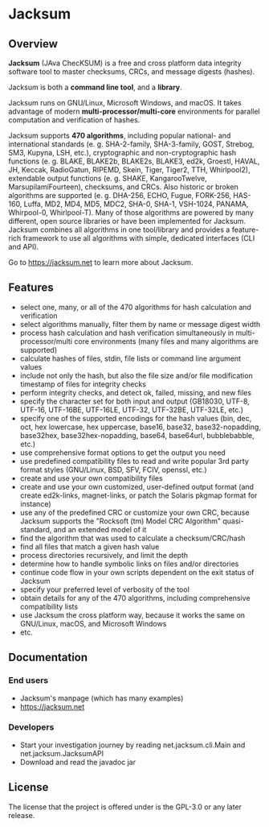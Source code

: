 # Jacksum

## Overview

**Jacksum** (JAva ChecKSUM) is a free and cross platform data integrity
software tool to master checksums, CRCs, and message digests (hashes).

Jacksum is both a **command line tool**, and a **library**.

Jacksum runs on GNU/Linux, Microsoft Windows, and macOS. It takes advantage of modern **multi-processor/multi-core** environments for parallel computation and verification of hashes.

Jacksum supports **470 algorithms**, including
popular national- and international standards (e. g. SHA-2-family, SHA-3-family, GOST, Strebog, SM3, Kupyna, LSH, etc.),
cryptographic and non-cryptographic hash functions (e. g. BLAKE, BLAKE2b, BLAKE2s, BLAKE3, ed2k, Groestl, HAVAL, JH, Keccak, RadioGatun, RIPEMD, Skein, Tiger, Tiger2, TTH, Whirlpool2),
extendable output functions (e. g. SHAKE, KangarooTwelve, MarsupilamiFourteen),
checksums, and CRCs.
Also historic or broken algorithms are supported (e. g. DHA-256, ECHO, Fugue, FORK-256, HAS-160,
Luffa, MD2, MD4, MD5, MDC2, SHA-0, SHA-1, VSH-1024, PANAMA, Whirpool-0, Whirlpool-T).
Many of those algorithms are powered by many different, open source libraries or have been implemented for Jacksum.
Jacksum combines all algorithms in one tool/library and provides a feature-rich framework to use
all algorithms with simple, dedicated interfaces (CLI and API).

Go to https://jacksum.net to learn more about Jacksum.

## Features

- select one, many, or all of the 470 algorithms for hash calculation 
  and verification
- select algorithms manually, filter them by name or message digest width
- process hash calculation and hash verification
  simultaneously in multi-processor/multi core environments
  (many files and many algorithms are supported)
- calculate hashes of files, stdin, file lists or command line argument values
- include not only the hash, but also the file size and/or file modification timestamp of files for integrity checks
- perform integrity checks, and detect ok, failed, missing, and new files
- specify the character set for both input and output
  (GB18030, UTF-8, UTF-16, UTF-16BE, UTF-16LE, UTF-32, UTF-32BE, UTF-32LE, etc.)
- specify one of the supported encodings for the hash values
  (bin, dec, oct, hex lowercase, hex uppercase, base16, base32, base32-nopadding, base32hex, base32hex-nopadding, base64, base64url, bubblebabble, etc.)  
- use comprehensive format options to get the output you need 
- use predefined compatibility files to read and write popular
  3rd party format styles (GNU/Linux, BSD, SFV, FCIV, openssl, etc.)
- create and use your own compatibility files
- create and use your own customized, user-defined output format
  (and create ed2k-links, magnet-links, or patch the Solaris pkgmap format for instance)
- use any of the predefined CRC or customize your own CRC, because Jacksum supports the
  "Rocksoft (tm) Model CRC Algorithm" quasi-standard, and an extended model of it
- find the algorithm that was used to calculate a checksum/CRC/hash
- find all files that match a given hash value
- process directories recursively, and limit the depth
- determine how to handle symbolic links on files and/or directories
- continue code flow in your own scripts dependent on the exit status of Jacksum
- specify your preferred level of verbosity of the tool
- obtain details for any of the 470 algorithms, including comprehensive compatibility lists
- use Jacksum the cross platform way, because it works the same on GNU/Linux, macOS, and Microsoft Windows
- etc.


## Documentation

### End users
- Jacksum's manpage (which has many examples)
- https://jacksum.net

### Developers
- Start your investigation journey by reading net.jacksum.cli.Main and net.jacksum.JacksumAPI 
- Download and read the javadoc jar

## License

The license that the project is offered under is the GPL-3.0 or any later release.

